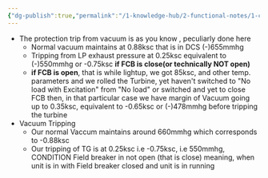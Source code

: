 ```yaml
---
{"dg-publish":true,"permalink":"/1-knowledge-hub/2-functional-notes/1-career-notes/3-tstps-kaniha-technical-notes/a-protection-interlocks-and-control-logic-systems/main-tg-protection/","noteIcon":""}
---
```


- The protection trip from vacuum is as you know , peculiarly done here
	- Normal vacuum maintains at 0.88ksc that is in DCS (-)655mmhg
	- Tripping from LP exhaust pressure at 0.25ksc equivalent to (-)550mmhg or -0.75ksc **if FCB is close(or technically NOT open)**
	- **if FCB is open**, that is while lightup, we got 85ksc, and other temp. parameters and we rolled the Turbine, yet haven't switched to "No load with Excitation" from "No load" or switched and yet to close FCB then, in that particular case we have margin of Vacuum going up to 0.35ksc, equivalent to -0.65ksc or (-)478mmhg before tripping the turbine
- Vacuum Tripping
	- Our normal Vaccum maintains around 660mmhg which corresponds to -0.88ksc
	- Our tripping of TG is at 0.25ksc i.e -0.75ksc, i.e 550mmhg, CONDITION Field breaker in not open (that is close) meaning, when unit is in with Field breaker closed and unit is in running  